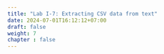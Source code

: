 ```yaml
---
title: "Lab I-7: Extracting CSV data from text"
date: 2024-07-01T16:12:12+07:00
draft: false
weight: 7
chapter : false
---
```


